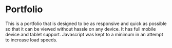 # Portfolio

This is a portfolio that is designed to be as responsive and quick as possible so that it can be viewed without hassle on any device. It has full mobile device and tablet support. Javascript was kept to a minimum in an attempt to increase load speeds. 
